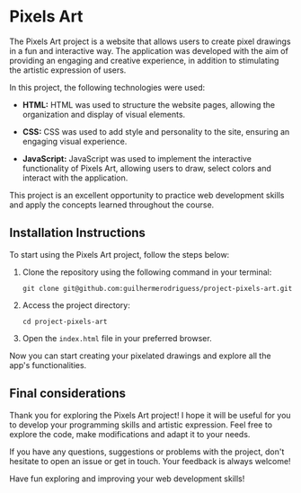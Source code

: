 # Pixels Art

The Pixels Art project is a website that allows users to create pixel drawings in a fun and interactive way. The application was developed with the aim of providing an engaging and creative experience, in addition to stimulating the artistic expression of users.

In this project, the following technologies were used:

- **HTML:** HTML was used to structure the website pages, allowing the organization and display of visual elements.

- **CSS:** CSS was used to add style and personality to the site, ensuring an engaging visual experience.

- **JavaScript:** JavaScript was used to implement the interactive functionality of Pixels Art, allowing users to draw, select colors and interact with the application.

This project is an excellent opportunity to practice web development skills and apply the concepts learned throughout the course.

## Installation Instructions

To start using the Pixels Art project, follow the steps below:

1. Clone the repository using the following command in your terminal:

   ```
   git clone git@github.com:guilhermerodriguess/project-pixels-art.git
   ```

2. Access the project directory:

   ```
   cd project-pixels-art
   ```

3. Open the `index.html` file in your preferred browser.

Now you can start creating your pixelated drawings and explore all the app's functionalities.

## Final considerations

Thank you for exploring the Pixels Art project! I hope it will be useful for you to develop your programming skills and artistic expression. Feel free to explore the code, make modifications and adapt it to your needs.

If you have any questions, suggestions or problems with the project, don't hesitate to open an issue or get in touch. Your feedback is always welcome!

Have fun exploring and improving your web development skills!
